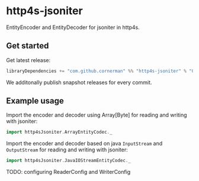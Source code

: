 # http4s-jsoniter

EntityEncoder and EntityDecoder for jsoniter in http4s.

## Get started

Get latest release:
```scala
libraryDependencies += "com.github.cornerman" %% "http4s-jsoniter" % "0.1.1"
```

We additonally publish snapshot releases for every commit.

## Example usage

Import the encoder and decoder using Array[Byte] for reading and writing with jsoniter:
```scala
import http4sJsoniter.ArrayEntityCodec._
```

Import the encoder and decoder based on java `InputStream` and `OutputStream` for reading and writing with jsoniter:
```scala
import http4sJsoniter.JavaIOStreamEntityCodec._
```

TODO: configuring ReaderConfig and WriterConfig
